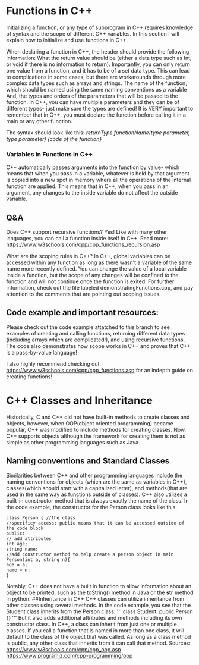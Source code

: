 # Functions in C++

Initializing a function, or any type of subprogram in C++ requires knowledge of syntax and the scope of different C++ variables. In this section I will explain how to initialize and use functions in C++.

When declaring a function in C++, the header should provide the following information:
What the return value should be (either a data type such as Int, or void if there is no information to return). Importantly, you can only return one value from a function, and it has to be of a set data type. This can lead to complications in some cases, but there are workarounds through more complex data types such as arrays and strings. 
The name of the function, which should be named using the same naming conventions as a variable
And, the types and orders of the parameters that will be passed to the function. In C++, you can have multiple parameters and they can be of different types- just make sure the types are defined!
It is VERY important to remember that in C++, you must declare the function before calling it in a main or any other function.

The syntax should look like this: 
*returnType functionName(type parameter, type parameter) {code of the function}*

### Variables in Functions in C++
C++ automatically passes arguments into the function by value- which means that when you pass in a variable, whatever is held by that argument is copied into a new spot in memory where all the operations of the internal function are applied. This means that in C++, when you pass in an argument, any changes to the inside variable do not affect the outside variable. 

## Q&A
Does C++ support recursive functions?
Yes! Like with many other languages, you can call a function inside itself in C++.
Read more: https://www.w3schools.com/cpp/cpp_functions_recursion.asp 

What are the scoping rules in C++?
In C++, global variables can be accessed within any function as long as there wasn't a variable of the same name more recently defined. You can change the value of a local variable inside a function, but the scope of any changes will be confined to the function and will not continue once the function is exited. For further information, check out the file labeled demonstratingFunctions.cpp, and pay attention to the comments that are pointing out scoping issues. 

## Code example and important resources:
Please check out the code example attatched to this branch to see examples of creating and calling functions, returning different data types (including arrays which are complicated!), and using recursive functions. The code also demonstrates how scope works in C++ and proves that C++ is a pass-by-value language!

I also highly recommend checking out https://www.w3schools.com/cpp/cpp_functions.asp for an indepth guide on creating functions! 

# C++ Classes and Inheritance 
Historically, C and C++ did not have built-in methods to create classes and objects, however, when OOP(object oriented programming) became popular, C++ was modified to include methods for creating classes. Now, C++ supports objects although the framework for creating them is not as simple as other programming languages such as Java. 

## Naming conventions and Standard Classes 
Similarities between C++ and other programming languages include the naming conventions for objects (which are the same as variables in C++), classes(which should start with a capitalized letter), and methods(that are used in the same way as functions outside of classes). C++ also utilizes a built-in constructor method that is always exactly the name of the class. In the code example, the constructor for the Person class looks like this:

```
class Person { //the class
//specificy access: public means that it can be accessed outside of the code block
public:
// add attributes
int age;
string name;
//add constructor method to help create a person object in main
Person(int a, string n){
age = a;
name = n;
}
```
Notably, C++ does not have a built in function to allow information about an object to be printed, such as the toString() method in Java or the __str__ method in python. 
##Inheritance in C++
C++ classes can utilize inheritance from other classes using several methods. In the code example, you see that the Student class inherits from the Person class: 
'''
class Student: public Person
{}
'''
 But it also adds additional attributes and methods including its own constructor class. In C++, a class can inherit from just one or multiple classes. If you call a function that is named in more than one class, it will default to the class of the object that was called. As long as a class method is public, any other class that inherits from it can call that method. 
Sources:
https://www.w3schools.com/cpp/cpp_oop.asp
https://www.programiz.com/cpp-programming/oop

